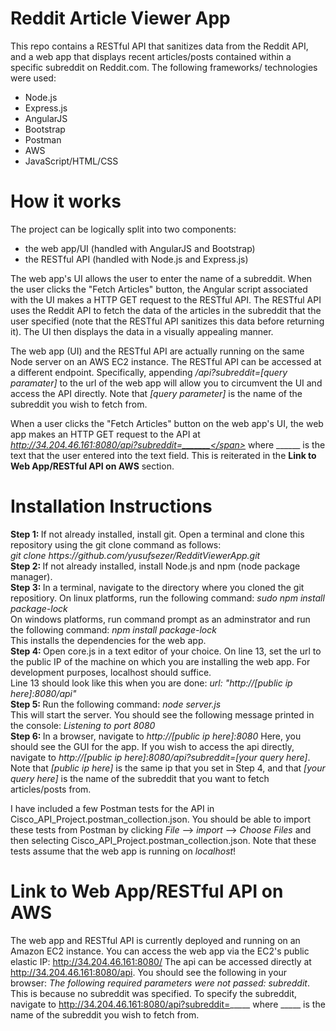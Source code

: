 # Reddit Article Viewer App

This repo contains a RESTful API that sanitizes data from the Reddit API, and a web app that displays recent articles/posts contained within a specific subreddit on Reddit.com. The following frameworks/ technologies were used:
  - Node.js
  - Express.js
  - AngularJS
  - Bootstrap
  - Postman
  - AWS
  - JavaScript/HTML/CSS
  
# How it works

The project can be logically split into two components: 
  - the web app/UI (handled with AngularJS and Bootstrap)
  - the RESTful API (handled with Node.js and Express.js)
  
The web app's UI allows the user to enter the name of a subreddit. When the user clicks the "Fetch Articles" button, the Angular script associated with the UI makes a HTTP GET request to the RESTful API. The RESTful API uses the Reddit API to fetch the data of the articles in the subreddit that the user specified (note that the RESTful API sanitizes this data before returning it). The UI then displays the data in a visually appealing manner.

The web app (UI) and the RESTful API are actually running on the same Node server on an AWS EC2 instance. The RESTful API can be accessed at a different endpoint. Specifically, appending <i>/api?subreddit=[query paramater]</i> to the url of the web app will allow you to circumvent the UI and access the API directly. Note that <i>[query parameter]</i> is the name of the subreddit you wish to fetch from. 

When a user clicks the "Fetch Articles" button on the web app's UI, the web app makes an HTTP GET request to the API at <i><span class ="nolink">http://34.204.46.161:8080/api?subreddit=_______</span></i> where ______ is the text that the user entered into the text field. This is reiterated in the <b>Link to Web App/RESTful API on AWS</b> section.

# Installation Instructions

<p><b>Step 1: </b>If not already installed, install git. Open a terminal and clone this repository using the git clone command as follows:</br><i> git clone https://github.com/yusufsezer/RedditViewerApp.git</i></br>
<b>Step 2: </b>If not already installed, install Node.js and npm (node package manager).</br> 
<b>Step 3: </b>In a terminal, navigate to the directory where you cloned the git repositiory. On linux platforms, run the following command: <i>sudo npm install package-lock</i></br>
  On windows platforms, run command prompt as an adminstrator and run the following command: <i>npm install package-lock</i></br>
This installs the dependencies for the web app.</br>
<b>Step 4: </b>Open core.js in a text editor of your choice. On line 13, set the url to the public IP of the machine on which you are installing the web app. For development purposes, localhost should suffice.</br>Line 13 should look like this when you are done: <i>url: "http://[public ip here]:8080/api"</i></br>
<b>Step 5: </b>Run the following command: <i>node server.js</i></br>
  This will start the server. You should see the following message printed in the console: <i>Listening to port 8080</i></br>
<b>Step 6: </b>In a browser, navigate to <i>http://[public ip here]:8080</i> Here, you should see the GUI for the app. If you wish to access the api directly, navigate to <i>http://[public ip here]:8080/api?subreddit=[your query here]</i>. Note that <i>[public ip here]</i> is the same ip that you set in Step 4, and that <i>[your query here]</i> is the name of the subreddit that you want to fetch articles/posts from.</p>

I have included a few Postman tests for the API in Cisco_API_Project.postman_collection.json. You should be able to import these tests from Postman by clicking <i>File</i> --> <i>import</i> -->  <i>Choose Files</i> and then selecting Cisco_API_Project.postman_collection.json. Note that these tests assume that the web app is running on <i>localhost</i>!

# Link to Web App/RESTful API on AWS
The web app and RESTful API is currently deployed and running on an Amazon EC2 instance. You can access the web app via the EC2's public elastic IP: http://34.204.46.161:8080/ 
The api can be accessed directly at http://34.204.46.161:8080/api. You should see the following in your browser: <i>The following required parameters were not passed: subreddit</i>. This is because no subreddit was specified. To specify the subreddit, navigate to http://34.204.46.161:8080/api?subreddit=_____ where _____ is the name of the subreddit you wish to fetch from.

